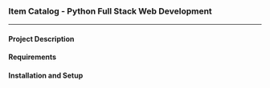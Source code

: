 ### Item Catalog - Python Full Stack Web Development
--------------------
#### Project Description


#### Requirements


#### Installation and Setup